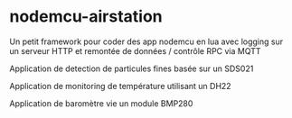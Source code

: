 # nodemcu-airstation

Un petit framework pour coder des app nodemcu en lua avec logging sur un serveur HTTP et remontée de données / contrôle RPC via MQTT

Application de detection de particules fines basée sur un SDS021

Application de monitoring de température utilisant un DH22

Application de baromètre vie un module BMP280
